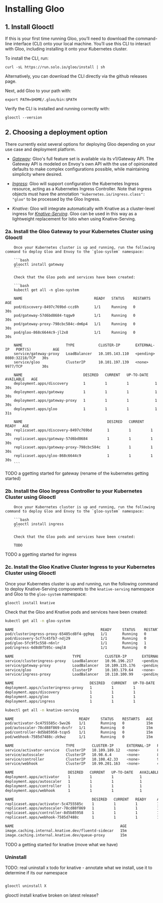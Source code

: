 # Installing Gloo

## 1. Install Glooctl

If this is your first time running Gloo, you’ll need to download the command-line interface (CLI) onto your local machine. 
You’ll use this CLI to interact with Gloo, including installing it onto your Kubernetes cluster.

To install the CLI, run:

`curl -sL https://run.solo.io/gloo/install | sh`

Alternatively, you can download the CLI directly via the github releases page. 

Next, add Gloo to your path with:

`export PATH=$HOME/.gloo/bin:$PATH`

Verify the CLI is installed and running correctly with:

`glooctl --version`

## 2. Choosing a deployment option

There currently exist several options for deploying Gloo depending on your use case and 
deployment platform.

- [*Gateway*](#2a.-Install-the-Gloo-Gateway-to-your-Kubernetes-Cluster-using-Glooctl): Gloo's full feature set is available via its v1/Gateway API. The Gateway API is modeled on Envoy's own API with the use of opinionated defaults to make complex configurations possible, while maintaining simplicity where desired.

- [*Ingress*](#2b.-Install-the-Gloo-Ingress-Controller-to-your-Kubernetes-Cluster-using-Glooctl
): Gloo will support configuration the Kubernetes Ingress resource, acting as a Kubernetes Ingress Controller. Note that ingress objects must have the annotation `"kubernetes.io/ingress.class": "gloo"` to be processed by the Gloo Ingress.

- *Knative*: Gloo will integrate automatically with Knative as a cluster-level ingress for [*Knative-Serving*](https://github.com/knative/serving). Gloo can be used in this way as a 
lightweight replacement for Istio when using Knative-Serving.


### 2a. Install the Gloo Gateway to your Kubernetes Cluster using Glooctl
        
        Once your Kubernetes cluster is up and running, run the following command to deploy Gloo and Envoy to the `gloo-system` namespace:
        
        ```bash
        glooctl install gateway 
        ```
        
        Check that the Gloo pods and services have been created:
        
        ```bash
        kubectl get all -n gloo-system
        
        NAME                                 READY   STATUS    RESTARTS   AGE
        pod/discovery-8497c769bd-ccz8h       1/1     Running   0          30s
        pod/gateway-57d6bd8684-tqgw9         1/1     Running   0          30s
        pod/gateway-proxy-798cbc584c-dm6p4   1/1     Running   0          30s
        pod/gloo-868c6644c9-jl2x8            1/1     Running   0          30s
        
        NAME                    TYPE           CLUSTER-IP       EXTERNAL-IP   PORT(S)          AGE
        service/gateway-proxy   LoadBalancer   10.105.143.110   <pending>     8080:32218/TCP   30s
        service/gloo            ClusterIP      10.101.197.139   <none>        9977/TCP         30s
        
        NAME                            DESIRED   CURRENT   UP-TO-DATE   AVAILABLE   AGE
        deployment.apps/discovery       1         1         1            1           30s
        deployment.apps/gateway         1         1         1            1           30s
        deployment.apps/gateway-proxy   1         1         1            1           30s
        deployment.apps/gloo            1         1         1            1           31s
        
        NAME                                       DESIRED   CURRENT   READY   AGE
        replicaset.apps/discovery-8497c769bd       1         1         1       30s
        replicaset.apps/gateway-57d6bd8684         1         1         1       30s
        replicaset.apps/gateway-proxy-798cbc584c   1         1         1       30s
        replicaset.apps/gloo-868c6644c9            1         1         1       30s
        ```

TODO a ggetting started for gateway (rename of the kubernetes getting started)

### 2b. Install the Gloo Ingress Controller to your Kubernetes Cluster using Glooctl

        Once your Kubernetes cluster is up and running, run the following command to deploy Gloo and Envoy to the `gloo-system` namespace:
        
        ```bash
        glooctl install ingress 
        ```
        
        Check that the Gloo pods and services have been created:
        
        TODO
        
TODO a ggetting started for ingress 
        

### 2c. Install the Gloo Knative Cluster Ingress to your Kubernetes Cluster using Glooctl

 
Once your Kubernetes cluster is up and running, run the following command to deploy Knative-Serving components to the `knative-serving` namespace and Gloo to the `gloo-system` namespace:

`glooctl install knative`


Check that the Gloo and Knative pods and services have been created:

```bash
kubectl get all -n gloo-system

NAME                                        READY     STATUS    RESTARTS   AGE
pod/clusteringress-proxy-65485cd8f4-gg9qq   1/1       Running   0          10m
pod/discovery-5cf7c45fb7-ndj29              1/1       Running   0          10m
pod/gloo-5fc9f5c558-n6nlr                   1/1       Running   1          10m
pod/ingress-6d8d8f595c-smql8                1/1       Running   0          10m

NAME                           TYPE           CLUSTER-IP       EXTERNAL-IP   PORT(S)                      AGE
service/clusteringress-proxy   LoadBalancer   10.96.196.217    <pending>     80:31639/TCP,443:31025/TCP   14m
service/gateway-proxy          LoadBalancer   10.109.135.176   <pending>     8080:32722/TCP               14m
service/gloo                   ClusterIP      10.103.179.64    <none>        9977/TCP                     14m
service/ingress-proxy          LoadBalancer   10.110.100.99    <pending>     80:31738/TCP,443:31769/TCP   14m

NAME                                   DESIRED   CURRENT   UP-TO-DATE   AVAILABLE   AGE
deployment.apps/clusteringress-proxy   1         1         1            1           14m
deployment.apps/discovery              1         1         1            1           14m
deployment.apps/gloo                   1         1         1            1           14m
deployment.apps/ingress                1         1         1            1           14m


```

```bash
kubectl get all -n knative-serving

NAME                              READY     STATUS    RESTARTS   AGE
pod/activator-5c4755585c-5wv26    1/1       Running   0          15m
pod/autoscaler-78cd88f869-dvsfr   1/1       Running   0          15m
pod/controller-8d5b85958-tcqn5    1/1       Running   0          15m
pod/webhook-7585d7488c-zk9wz      1/1       Running   0          15m

NAME                        TYPE        CLUSTER-IP      EXTERNAL-IP   PORT(S)             AGE
service/activator-service   ClusterIP   10.109.189.12   <none>        80/TCP,9090/TCP     15m
service/autoscaler          ClusterIP   10.98.6.4       <none>        8080/TCP,9090/TCP   15m
service/controller          ClusterIP   10.108.42.33    <none>        9090/TCP            15m
service/webhook             ClusterIP   10.99.201.163   <none>        443/TCP             15m

NAME                         DESIRED   CURRENT   UP-TO-DATE   AVAILABLE   AGE
deployment.apps/activator    1         1         1            1           15m
deployment.apps/autoscaler   1         1         1            1           15m
deployment.apps/controller   1         1         1            1           15m
deployment.apps/webhook      1         1         1            1           15m

NAME                                    DESIRED   CURRENT   READY     AGE
replicaset.apps/activator-5c4755585c    1         1         1         15m
replicaset.apps/autoscaler-78cd88f869   1         1         1         15m
replicaset.apps/controller-8d5b85958    1         1         1         15m
replicaset.apps/webhook-7585d7488c      1         1         1         15m

NAME                                                 AGE
image.caching.internal.knative.dev/fluentd-sidecar   15m
image.caching.internal.knative.dev/queue-proxy       15m
```

TODO a getting started for knative (move what we have)


### Uninstall 

TODO: real uninstall x
todo for knative - annotate what we install, use it to determine if its our namespace

```bash

glooctl uninstall X
```

<!-- end -->

glooctl install knative broken on latest release?
